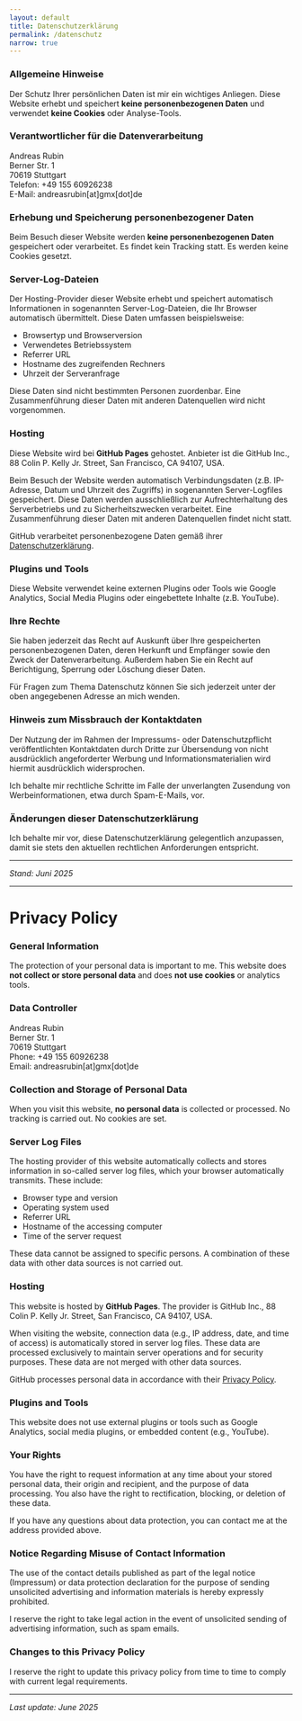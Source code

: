 ```yaml
---
layout: default
title: Datenschutzerklärung
permalink: /datenschutz
narrow: true
---
```


### Allgemeine Hinweise
Der Schutz Ihrer persönlichen Daten ist mir ein wichtiges Anliegen. Diese Website erhebt und speichert **keine personenbezogenen Daten** und verwendet **keine Cookies** oder Analyse-Tools.

### Verantwortlicher für die Datenverarbeitung
Andreas Rubin  
Berner Str. 1  
70619 Stuttgart  
Telefon: +49 155 60926238  
E-Mail: andreasrubin[at]gmx[dot]de

### Erhebung und Speicherung personenbezogener Daten
Beim Besuch dieser Website werden **keine personenbezogenen Daten** gespeichert oder verarbeitet. Es findet kein Tracking statt. Es werden keine Cookies gesetzt.

### Server-Log-Dateien
Der Hosting-Provider dieser Website erhebt und speichert automatisch Informationen in sogenannten Server-Log-Dateien, die Ihr Browser automatisch übermittelt. Diese Daten umfassen beispielsweise:

- Browsertyp und Browserversion
- Verwendetes Betriebssystem
- Referrer URL
- Hostname des zugreifenden Rechners
- Uhrzeit der Serveranfrage

Diese Daten sind nicht bestimmten Personen zuordenbar. Eine Zusammenführung dieser Daten mit anderen Datenquellen wird nicht vorgenommen.

### Hosting
Diese Website wird bei **GitHub Pages** gehostet. Anbieter ist die GitHub Inc., 88 Colin P. Kelly Jr. Street, San Francisco, CA 94107, USA.

Beim Besuch der Website werden automatisch Verbindungsdaten (z.B. IP-Adresse, Datum und Uhrzeit des Zugriffs) in sogenannten Server-Logfiles gespeichert. Diese Daten werden ausschließlich zur Aufrechterhaltung des Serverbetriebs und zu Sicherheitszwecken verarbeitet. Eine Zusammenführung dieser Daten mit anderen Datenquellen findet nicht statt.

GitHub verarbeitet personenbezogene Daten gemäß ihrer [Datenschutzerklärung](https://docs.github.com/en/site-policy/privacy-policies/github-privacy-statement).

### Plugins und Tools
Diese Website verwendet keine externen Plugins oder Tools wie Google Analytics, Social Media Plugins oder eingebettete Inhalte (z.B. YouTube).

### Ihre Rechte
Sie haben jederzeit das Recht auf Auskunft über Ihre gespeicherten personenbezogenen Daten, deren Herkunft und Empfänger sowie den Zweck der Datenverarbeitung. Außerdem haben Sie ein Recht auf Berichtigung, Sperrung oder Löschung dieser Daten.

Für Fragen zum Thema Datenschutz können Sie sich jederzeit unter der oben angegebenen Adresse an mich wenden.

### Hinweis zum Missbrauch der Kontaktdaten
Der Nutzung der im Rahmen der Impressums- oder Datenschutzpflicht veröffentlichten Kontaktdaten durch Dritte zur Übersendung von nicht ausdrücklich angeforderter Werbung und Informationsmaterialien wird hiermit ausdrücklich widersprochen. 

Ich behalte mir rechtliche Schritte im Falle der unverlangten Zusendung von Werbeinformationen, etwa durch Spam-E-Mails, vor.

### Änderungen dieser Datenschutzerklärung
Ich behalte mir vor, diese Datenschutzerklärung gelegentlich anzupassen, damit sie stets den aktuellen rechtlichen Anforderungen entspricht.

---

*Stand: Juni 2025*

---

# Privacy Policy

### General Information
The protection of your personal data is important to me. This website does **not collect or store personal data** and does **not use cookies** or analytics tools.

### Data Controller
Andreas Rubin  
Berner Str. 1  
70619 Stuttgart  
Phone: +49 155 60926238  
Email: andreasrubin[at]gmx[dot]de

### Collection and Storage of Personal Data
When you visit this website, **no personal data** is collected or processed. No tracking is carried out. No cookies are set.

### Server Log Files
The hosting provider of this website automatically collects and stores information in so-called server log files, which your browser automatically transmits. These include:

- Browser type and version
- Operating system used
- Referrer URL
- Hostname of the accessing computer
- Time of the server request

These data cannot be assigned to specific persons. A combination of these data with other data sources is not carried out.

### Hosting
This website is hosted by **GitHub Pages**. The provider is GitHub Inc., 88 Colin P. Kelly Jr. Street, San Francisco, CA 94107, USA.

When visiting the website, connection data (e.g., IP address, date, and time of access) is automatically stored in server log files. These data are processed exclusively to maintain server operations and for security purposes. These data are not merged with other data sources.

GitHub processes personal data in accordance with their [Privacy Policy](https://docs.github.com/en/site-policy/privacy-policies/github-privacy-statement).

### Plugins and Tools
This website does not use external plugins or tools such as Google Analytics, social media plugins, or embedded content (e.g., YouTube).

### Your Rights
You have the right to request information at any time about your stored personal data, their origin and recipient, and the purpose of data processing. You also have the right to rectification, blocking, or deletion of these data.

If you have any questions about data protection, you can contact me at the address provided above.

### Notice Regarding Misuse of Contact Information
The use of the contact details published as part of the legal notice (Impressum) or data protection declaration for the purpose of sending unsolicited advertising and information materials is hereby expressly prohibited.

I reserve the right to take legal action in the event of unsolicited sending of advertising information, such as spam emails.

### Changes to this Privacy Policy
I reserve the right to update this privacy policy from time to time to comply with current legal requirements.

---

*Last update: June 2025*
